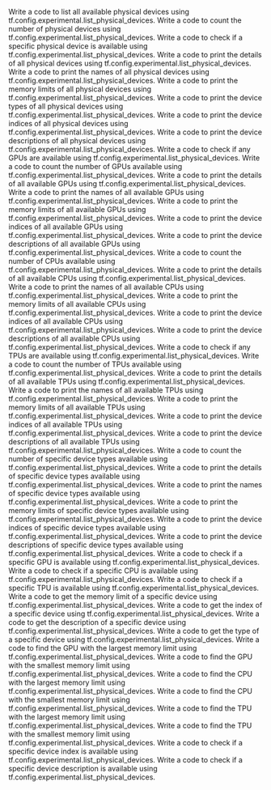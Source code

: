 Write a code to list all available physical devices using tf.config.experimental.list_physical_devices.
Write a code to count the number of physical devices using tf.config.experimental.list_physical_devices.
Write a code to check if a specific physical device is available using tf.config.experimental.list_physical_devices.
Write a code to print the details of all physical devices using tf.config.experimental.list_physical_devices.
Write a code to print the names of all physical devices using tf.config.experimental.list_physical_devices.
Write a code to print the memory limits of all physical devices using tf.config.experimental.list_physical_devices.
Write a code to print the device types of all physical devices using tf.config.experimental.list_physical_devices.
Write a code to print the device indices of all physical devices using tf.config.experimental.list_physical_devices.
Write a code to print the device descriptions of all physical devices using tf.config.experimental.list_physical_devices.
Write a code to check if any GPUs are available using tf.config.experimental.list_physical_devices.
Write a code to count the number of GPUs available using tf.config.experimental.list_physical_devices.
Write a code to print the details of all available GPUs using tf.config.experimental.list_physical_devices.
Write a code to print the names of all available GPUs using tf.config.experimental.list_physical_devices.
Write a code to print the memory limits of all available GPUs using tf.config.experimental.list_physical_devices.
Write a code to print the device indices of all available GPUs using tf.config.experimental.list_physical_devices.
Write a code to print the device descriptions of all available GPUs using tf.config.experimental.list_physical_devices.
Write a code to count the number of CPUs available using tf.config.experimental.list_physical_devices.
Write a code to print the details of all available CPUs using tf.config.experimental.list_physical_devices.
Write a code to print the names of all available CPUs using tf.config.experimental.list_physical_devices.
Write a code to print the memory limits of all available CPUs using tf.config.experimental.list_physical_devices.
Write a code to print the device indices of all available CPUs using tf.config.experimental.list_physical_devices.
Write a code to print the device descriptions of all available CPUs using tf.config.experimental.list_physical_devices.
Write a code to check if any TPUs are available using tf.config.experimental.list_physical_devices.
Write a code to count the number of TPUs available using tf.config.experimental.list_physical_devices.
Write a code to print the details of all available TPUs using tf.config.experimental.list_physical_devices.
Write a code to print the names of all available TPUs using tf.config.experimental.list_physical_devices.
Write a code to print the memory limits of all available TPUs using tf.config.experimental.list_physical_devices.
Write a code to print the device indices of all available TPUs using tf.config.experimental.list_physical_devices.
Write a code to print the device descriptions of all available TPUs using tf.config.experimental.list_physical_devices.
Write a code to count the number of specific device types available using tf.config.experimental.list_physical_devices.
Write a code to print the details of specific device types available using tf.config.experimental.list_physical_devices.
Write a code to print the names of specific device types available using tf.config.experimental.list_physical_devices.
Write a code to print the memory limits of specific device types available using tf.config.experimental.list_physical_devices.
Write a code to print the device indices of specific device types available using tf.config.experimental.list_physical_devices.
Write a code to print the device descriptions of specific device types available using tf.config.experimental.list_physical_devices.
Write a code to check if a specific GPU is available using tf.config.experimental.list_physical_devices.
Write a code to check if a specific CPU is available using tf.config.experimental.list_physical_devices.
Write a code to check if a specific TPU is available using tf.config.experimental.list_physical_devices.
Write a code to get the memory limit of a specific device using tf.config.experimental.list_physical_devices.
Write a code to get the index of a specific device using tf.config.experimental.list_physical_devices.
Write a code to get the description of a specific device using tf.config.experimental.list_physical_devices.
Write a code to get the type of a specific device using tf.config.experimental.list_physical_devices.
Write a code to find the GPU with the largest memory limit using tf.config.experimental.list_physical_devices.
Write a code to find the GPU with the smallest memory limit using tf.config.experimental.list_physical_devices.
Write a code to find the CPU with the largest memory limit using tf.config.experimental.list_physical_devices.
Write a code to find the CPU with the smallest memory limit using tf.config.experimental.list_physical_devices.
Write a code to find the TPU with the largest memory limit using tf.config.experimental.list_physical_devices.
Write a code to find the TPU with the smallest memory limit using tf.config.experimental.list_physical_devices.
Write a code to check if a specific device index is available using tf.config.experimental.list_physical_devices.
Write a code to check if a specific device description is available using tf.config.experimental.list_physical_devices.